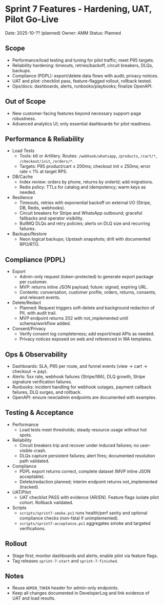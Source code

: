 # Sprint 7 Features - Hardening, UAT, Pilot Go-Live

Date: 2025-10-?? (planned)
Owner: AMM
Status: Planned

## Scope
- Performance/load testing and tuning for pilot traffic; meet P95 targets.
- Reliability hardening: timeouts, retries/backoff, circuit breakers, DLQs, backups.
- Compliance (PDPL): export/delete data flows with audit; privacy notices.
- UAT and pilot: checklist pass, feature-flagged rollout, rollback tested.
- Ops/docs: dashboards, alerts, runbooks/playbooks; finalize OpenAPI.

## Out of Scope
- New customer-facing features beyond necessary support-page robustness.
- Advanced analytics UI; only essential dashboards for pilot readiness.

## Performance & Reliability
- Load Tests
  - Tools: k6 or Artillery. Routes: `/webhook/whatsapp`, `/products`, `/cart/*`, `/checkout/init`, `/orders/*`.
  - Targets: P95 product/cart ≤ 200ms; checkout init ≤ 250ms; error rate < 1% at target RPS.
- DB/Cache
  - Index review: orders by phone, returns by orderId; add migrations.
  - Redis policy: TTLs for catalog and idempotency; warm keys as needed.
- Resilience
  - Timeouts, retries with exponential backoff on external I/O (Stripe, DB, Redis, webhooks).
  - Circuit breakers for Stripe and WhatsApp outbound; graceful fallbacks and operator visibility.
  - BullMQ DLQs and retry policies; alerts on DLQ size and recurring failures.
- Backups/Restore
  - Neon logical backups; Upstash snapshots; drill with documented RPO/RTO.

## Compliance (PDPL)
- Export
  - Admin-only request (token-protected) to generate export package per customer.
  - MVP: returns inline JSON payload; future: signed, expiring URL.
  - Contents: conversation, customer profile, orders, returns, consents, and relevant events.
- Delete/Redact
  - Planned: Request triggers soft-delete and background redaction of PII, with audit trail.
  - MVP endpoint returns 202 with not_implemented until schema/workflow added.
- Consent/Privacy
  - Verify consent log completeness; add export/read APIs as needed.
  - Privacy notices exposed on web and referenced in WA templates.

## Ops & Observability
- Dashboards: SLA, P95 per route, and funnel events (view → cart → checkout → pay).
- Alerts: 5xx rate, webhook failures (Stripe/WA), DLQ growth, Stripe signature verification failures.
- Runbooks: incident handling for webhook outages, payment callback failures, DLQ surges, and rollback.
- OpenAPI: ensure new/admin endpoints are documented with examples.

## Testing & Acceptance
- Performance
  - Load tests meet thresholds; steady resource usage without hot spots.
- Reliability
  - Circuit breakers trip and recover under induced failures; no user-visible crash.
  - DLQs capture persistent failures; alert fires; documented resolution path validated.
- Compliance
  - PDPL export returns correct, complete dataset (MVP inline JSON acceptable).
  - Delete/redaction planned; interim endpoint returns not_implemented (tracked).
- UAT/Pilot
  - UAT checklist PASS with evidence (AR/EN). Feature flags isolate pilot cohort. Rollback validated.
- Scripts
  - `scripts/sprint7-smoke.ps1` runs health/perf sanity and optional compliance checks (non-fatal if unimplemented).
  - `scripts/sprint7-acceptance.ps1` aggregates smoke and targeted verifications.

## Rollout
- Stage first; monitor dashboards and alerts; enable pilot via feature flags.
- Tag releases `sprint-7-start` and `sprint-7-finished`.

## Notes
- Reuse `ADMIN_TOKEN` header for admin-only endpoints.
- Keep all changes documented in DeveloperLog and link evidence of UAT and load results.

